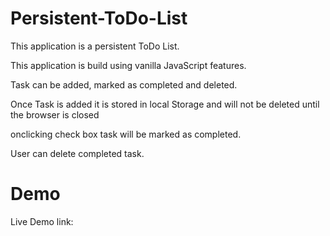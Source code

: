 # Persistent-ToDo-List

This application is a persistent ToDo List.

This application is build using vanilla JavaScript features.

Task can be added, marked as completed and deleted.

Once Task is added it is stored in local Storage and will not be deleted until the browser is closed

onclicking check box task will be marked as completed.

User can delete completed task.

# Demo

Live Demo link:  

